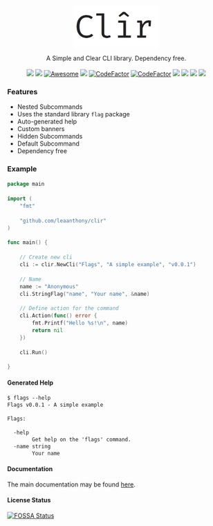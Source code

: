 <p align="center" style="text-align: center">
   <img src="clir_logo.png" width="40%"><br/>
</p>
<p align="center">
   A Simple and Clear CLI library. Dependency free.<br/><br/>
   <a href="https://github.com/leaanthony/clir/blob/master/LICENSE"><img src="https://img.shields.io/badge/License-MIT-blue.svg"></a>
   <a href="https://goreportcard.com/report/github.com/leaanthony/clir"><img src="https://goreportcard.com/badge/github.com/leaanthony/clir"/></a>
   <a href="https://github.com/avelino/awesome-go" rel="nofollow"><img src="https://cdn.rawgit.com/sindresorhus/awesome/d7305f38d29fed78fa85652e3a63e154dd8e8829/media/badge.svg" alt="Awesome"></a>
	<a href="http://godoc.org/github.com/leaanthony/clir"><img src="https://img.shields.io/badge/godoc-reference-blue.svg"/></a>
   <a href="https://www.codefactor.io/repository/github/leaanthony/clir"><img src="https://www.codefactor.io/repository/github/leaanthony/clir/badge" alt="CodeFactor" /></a>
   <a href="https://github.com/leaanthony/clir/issues"><img src="https://img.shields.io/badge/contributions-welcome-brightgreen.svg?style=flat" alt="CodeFactor" /></a>
   <a href="https://app.fossa.com/projects/git%2Bgithub.com%2Fleaanthony%2Fclir?ref=badge_shield" alt="FOSSA Status"><img src="https://app.fossa.com/api/projects/git%2Bgithub.com%2Fleaanthony%2Fclir.svg?type=shield"/></a>
   <a href="https://houndci.com"><img src="https://img.shields.io/badge/Reviewed_by-Hound-8E64B0.svg"/></a>
   <a href='https://github.com/jpoles1/gopherbadger' target='_blank'><img src="https://img.shields.io/badge/Go%20Coverage-98%25-brightgreen.svg?longCache=true&style=flat"></a>
	<a ><img src="https://github.com/leaanthony/clir/workflows/build/badge.svg?branch=master"/></a>

</p>

### Features

  * Nested Subcommands
  * Uses the standard library `flag` package
  * Auto-generated help
  * Custom banners
  * Hidden Subcommands
  * Default Subcommand
  * Dependency free

### Example

```go
package main

import (
	"fmt"

	"github.com/leaanthony/clir"
)

func main() {

	// Create new cli
	cli := clir.NewCli("Flags", "A simple example", "v0.0.1")

	// Name
	name := "Anonymous"
	cli.StringFlag("name", "Your name", &name)
	
	// Define action for the command
	cli.Action(func() error {
		fmt.Printf("Hello %s!\n", name)
		return nil
	})

	cli.Run()

}
```

#### Generated Help

```shell
$ flags --help
Flags v0.0.1 - A simple example

Flags:

  -help
        Get help on the 'flags' command.
  -name string
        Your name
```

#### Documentation

The main documentation may be found [here](https://clir.leaanthony.com).

#### License Status

[![FOSSA Status](https://app.fossa.com/api/projects/git%2Bgithub.com%2Fleaanthony%2Fclir.svg?type=large)](https://app.fossa.com/projects/git%2Bgithub.com%2Fleaanthony%2Fclir?ref=badge_large)
